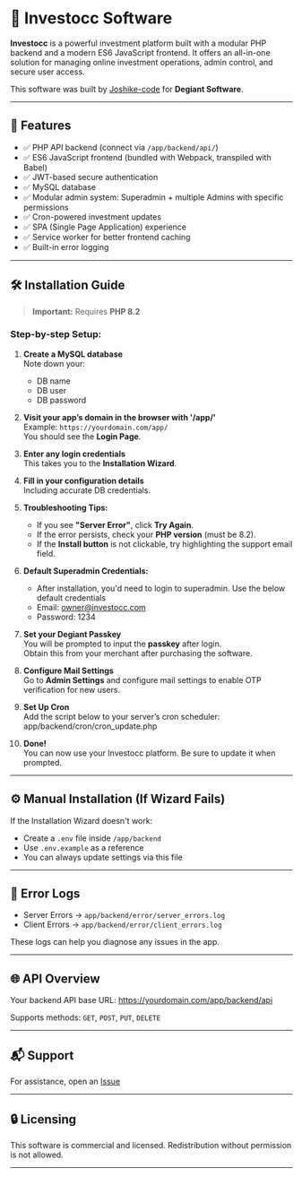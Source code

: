 # 💼 Investocc Software

**Investocc** is a powerful investment platform built with a modular PHP backend and a modern ES6 JavaScript frontend. It offers an all-in-one solution for managing online investment operations, admin control, and secure user access.

This software was built by [Joshike-code](https://github.com/joshike-code) for **Degiant Software**.

---

## 🚀 Features

- ✅ PHP API backend (connect via `/app/backend/api/`)
- ✅ ES6 JavaScript frontend (bundled with Webpack, transpiled with Babel)
- ✅ JWT-based secure authentication
- ✅ MySQL database
- ✅ Modular admin system: Superadmin + multiple Admins with specific permissions
- ✅ Cron-powered investment updates
- ✅ SPA (Single Page Application) experience
- ✅ Service worker for better frontend caching
- ✅ Built-in error logging

---

## 🛠️ Installation Guide

> **Important:** Requires **PHP 8.2**

### Step-by-step Setup:

1. **Create a MySQL database**  
   Note down your:  
   - DB name  
   - DB user  
   - DB password  

2. **Visit your app’s domain in the browser with '/app/'**  
   Example: `https://yourdomain.com/app/`  
   You should see the **Login Page**.

3. **Enter any login credentials**  
   This takes you to the **Installation Wizard**.

4. **Fill in your configuration details**  
   Including accurate DB credentials.

5. **Troubleshooting Tips:**
   - If you see **"Server Error"**, click **Try Again**.
   - If the error persists, check your **PHP version** (must be 8.2).
   - If the **Install button** is not clickable, try highlighting the support email field.

6. **Default Superadmin Credentials:**
   - After installation, you'd need to login to superadmin. Use the below default credentials
   - Email: owner@investocc.com
   - Password: 1234

7. **Set your Degiant Passkey**  
You will be prompted to input the **passkey** after login.  
Obtain this from your merchant after purchasing the software.

8. **Configure Mail Settings**  
Go to **Admin Settings** and configure mail settings to enable OTP verification for new users.

9. **Set Up Cron**  
Add the script below to your server’s cron scheduler:
app/backend/cron/cron_update.php

10. **Done!**  
 You can now use your Investocc platform. Be sure to update it when prompted.

---

## ⚙️ Manual Installation (If Wizard Fails)

If the Installation Wizard doesn't work:

- Create a `.env` file inside `/app/backend`
- Use `.env.example` as a reference
- You can always update settings via this file

---

## 📂 Error Logs

- Server Errors → `app/backend/error/server_errors.log`
- Client Errors → `app/backend/error/client_errors.log`

These logs can help you diagnose any issues in the app.

---

## 🌐 API Overview

Your backend API base URL:
https://yourdomain.com/app/backend/api


Supports methods: `GET`, `POST`, `PUT`, `DELETE`

---

## 📬 Support

For assistance, open an [Issue](https://github.com/joshike-code/investocc-software/issues)  

---

## 🔒 Licensing

This software is commercial and licensed. Redistribution without permission is not allowed.

---
